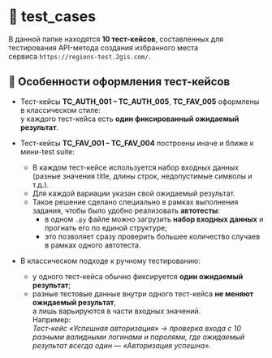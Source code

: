 # 📂 test_cases

В данной папке находятся **10 тест-кейсов**, составленных для тестирования API-метода создания избранного места  
сервиса `https://regions-test.2gis.com/`.


## 📝 Особенности оформления тест-кейсов

- Тест-кейсы **TC_AUTH_001 – TC_AUTH_005**, **TC_FAV_005** оформлены в классическом стиле:  
  у каждого тест-кейса есть **один фиксированный ожидаемый результат**.

- Тест-кейсы **TC_FAV_001 – TC_FAV_004** построены иначе и ближе к мини-test suite: 
  - В каждом тест-кейсе используется набор входных данных (разные значения title, длины строк, недопустимые символы и т.д.).
  - Для каждой вариации указан свой ожидаемый результат.
  - Такое решение сделано специально в рамках выполнения задания, чтобы было удобно реализовать **автотесты**:
    - в одном `.py` файле можно загрузить **набор входных данных** и прогнать его по единой структуре;  
    - это позволяет сразу проверить большее количество случаев в рамках одного автотеста.

- В классическом подходе к ручному тестированию:  
  - у одного тест-кейса обычно фиксируется **один ожидаемый результат**;  
  - разные тестовые данные внутри одного тест-кейса **не меняют ожидаемый результат**,  
    а лишь варьируются в части входных значений.  
    Например:  
    *Тест-кейс «Успешная авторизация» → проверка входа с 10 разными валидными логинами и паролями, где ожидаемый результат всегда один — «Авторизация успешна».*

